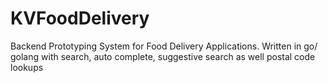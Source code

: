 # KVFoodDelivery
Backend Prototyping System for Food Delivery Applications. Written in go/ golang with search, auto complete, suggestive search as well postal code lookups
